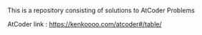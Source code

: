 This is a repository consisting of solutions to AtCoder Problems

AtCoder link : https://kenkoooo.com/atcoder#/table/
